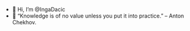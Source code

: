 - 👋 Hi, I’m @IngaDacic
- 🌱 “Knowledge is of no value unless you put it into practice.” – Anton Chekhov.



<!---
IngaDacic/IngaDacic is a ✨ special ✨ repository because its `README.md` (this file) appears on your GitHub profile.
You can click the Preview link to take a look at your changes.
--->
